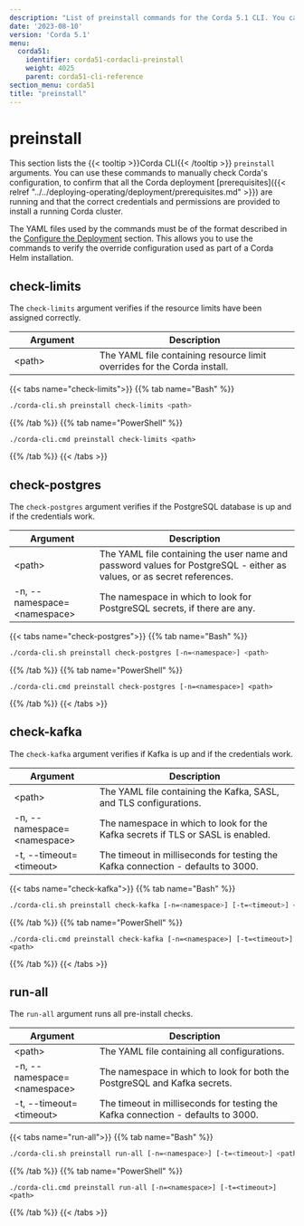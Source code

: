 ```yaml
---
description: "List of preinstall commands for the Corda 5.1 CLI. You can use these commands to manually check Corda's configuration."  
date: '2023-08-10'
version: 'Corda 5.1'
menu:
  corda51:
    identifier: corda51-cordacli-preinstall
    weight: 4025
    parent: corda51-cli-reference
section_menu: corda51
title: "preinstall"
---
```

# preinstall
This section lists the {{< tooltip >}}Corda CLI{{< /tooltip >}} `preinstall` arguments. You can use these commands to manually check Corda's configuration, to confirm that all the Corda deployment [prerequisites]({{< relref "../../deploying-operating/deployment/prerequisites.md" >}})
are running and that the correct credentials and permissions are provided to install a running Corda cluster.

The YAML files used by the commands must be of the format described in the <a href="../../deploying-operating/deployment/deploying.html#configure-the-deployment">Configure the Deployment</a> section. This allows you to use the commands to verify the override configuration used as part of a Corda Helm installation.

## check-limits

The `check-limits` argument verifies if the resource limits have been assigned correctly.

<style>
table th:first-of-type {
    width: 30%;
}
table th:nth-of-type(2) {
    width: 70%;
}
</style>

| Argument | Description                                                              |
| --------------------------------------- | ------------------------------------------|
| \<path\> | The YAML file containing resource limit overrides for the Corda install. |

{{< tabs name="check-limits">}}
{{% tab name="Bash" %}}
   ```sh
   ./corda-cli.sh preinstall check-limits <path>
   ```
{{% /tab %}}
{{% tab name="PowerShell" %}}
   ```shell
   ./corda-cli.cmd preinstall check-limits <path>
   ```
{{% /tab %}}
{{< /tabs >}}


## check-postgres

The `check-postgres` argument verifies if the PostgreSQL database is up and if the credentials work.

<style>
table th:first-of-type {
    width: 30%;
}
table th:nth-of-type(2) {
    width: 70%;
}
</style>

| Argument | Description                                                                             |
| --------------------------------------- | --------------------------------------------------------------------------------------- |
| \<path\> | The YAML file containing the user name and password values for PostgreSQL - either as values, or as secret references. |
|  \-n, \-\-namespace=<namespace\> | The namespace in which to look for PostgreSQL secrets, if there are any. |

{{< tabs name="check-postgres">}}
{{% tab name="Bash" %}}
   ```sh
   ./corda-cli.sh preinstall check-postgres [-n=<namespace>] <path>
   ```
{{% /tab %}}
{{% tab name="PowerShell" %}}
   ```shell
   ./corda-cli.cmd preinstall check-postgres [-n=<namespace>] <path>
   ```
{{% /tab %}}
{{< /tabs >}}

## check-kafka

The `check-kafka` argument verifies if Kafka is up and if the credentials work.

<style>
table th:first-of-type {
    width: 30%;
}
table th:nth-of-type(2) {
    width: 70%;
}
</style>

| Argument | Description                                                                             |
| --------------------------------------- | ---------------------------------------------------------|
| \<path\> | The YAML file containing the Kafka, SASL, and TLS configurations. |
| \-n, \-\-namespace=<namespace\> | The namespace in which to look for the Kafka secrets if TLS or SASL is enabled. |
| \-t, \-\-timeout=<timeout\> | The timeout in milliseconds for testing the Kafka connection - defaults to 3000. |

{{< tabs name="check-kafka">}}
{{% tab name="Bash" %}}
   ```sh
   ./corda-cli.sh preinstall check-kafka [-n=<namespace>] [-t=<timeout>] <path>
   ```
{{% /tab %}}
{{% tab name="PowerShell" %}}
   ```shell
   ./corda-cli.cmd preinstall check-kafka [-n=<namespace>] [-t=<timeout>] <path>
   ```
{{% /tab %}}
{{< /tabs >}}

## run-all

The `run-all` argument runs all pre-install checks.

<style>
table th:first-of-type {
    width: 30%;
}
table th:nth-of-type(2) {
    width: 70%;
}
</style>

| Argument | Description                                                                             |
| --------------------------------------- | --------------------------------------------------------------------------------------- |
| \<path\> | The YAML file containing all configurations. |
| \-n, \-\-namespace=<namespace\> | The namespace in which to look for both the PostgreSQL and Kafka secrets. |
| \-t, \-\-timeout=<timeout\> | The timeout in milliseconds for testing the Kafka connection - defaults to 3000. |

{{< tabs name="run-all">}}
{{% tab name="Bash" %}}
   ```sh
   ./corda-cli.sh preinstall run-all [-n=<namespace>] [-t=<timeout>] <path>
   ```
{{% /tab %}}
{{% tab name="PowerShell" %}}
   ```shell
   ./corda-cli.cmd preinstall run-all [-n=<namespace>] [-t=<timeout>] <path>
   ```
{{% /tab %}}
{{< /tabs >}}
